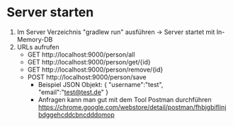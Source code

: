 # Server starten
1. Im Server Verzeichnis "gradlew run" ausführen -> Server startet mit In-Memory-DB
2. URLs aufrufen 
    * GET http://localhost:9000/person/all
    * GET http://localhost:9000/person/get/{id}
    * GET http://localhost:9000/person/remove/{id}
    * POST http://localhost:9000/person/save
        * Beispiel JSON Objekt:
            {
                "username":"test",
                "email":"test@test.de"
            }
         * Anfragen kann man gut mit dem Tool Postman durchführen https://chrome.google.com/webstore/detail/postman/fhbjgbiflinjbdggehcddcbncdddomop
      
